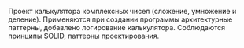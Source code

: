 Проект калькулятора комплексных чисел (сложение, умножение и деление).
Применяются при создании программы архитектурные паттерны, добавлено логирование калькулятора.
Соблюдаются принципы SOLID, паттерны проектирования.
